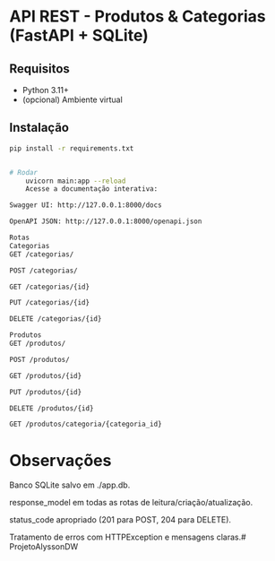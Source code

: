 # API REST - Produtos & Categorias (FastAPI + SQLite)

## Requisitos
- Python 3.11+
- (opcional) Ambiente virtual

## Instalação
```bash
pip install -r requirements.txt


# Rodar
    uvicorn main:app --reload
    Acesse a documentação interativa:

Swagger UI: http://127.0.0.1:8000/docs

OpenAPI JSON: http://127.0.0.1:8000/openapi.json

Rotas
Categorias
GET /categorias/

POST /categorias/

GET /categorias/{id}

PUT /categorias/{id}

DELETE /categorias/{id}

Produtos
GET /produtos/

POST /produtos/

GET /produtos/{id}

PUT /produtos/{id}

DELETE /produtos/{id}

GET /produtos/categoria/{categoria_id}

```


# Observações
Banco SQLite salvo em ./app.db.

response_model em todas as rotas de leitura/criação/atualização.

status_code apropriado (201 para POST, 204 para DELETE).

Tratamento de erros com HTTPException e mensagens claras.#   P r o j e t o A l y s s o n D W  
 